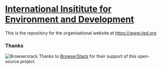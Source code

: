 # [International Insititute for Environment and Development](https://www.iied.org) 

This is the repository for the organisational website at https://www.iied.org

### Thanks
![Browserstack](https://wwww.iied.org/sites/default/files/images/broswerstack.png) Thanks to [BrowserStack](https://browserstack.com/) for their support of this open-source project.